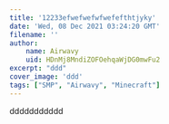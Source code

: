 ```yaml
---
title: '12233efwefwefwfwefefthtjyky'
date: 'Wed, 08 Dec 2021 03:24:20 GMT'
filename: ''
author:
    name: Airwavy
    uid: HDnMj8MndiZOFOehqaWjDG0mwFu2
excerpt: "ddd"
cover_image: 'ddd'
tags: ["SMP", "Airwavy", "Minecraft"]
---
```

ddddddddddd